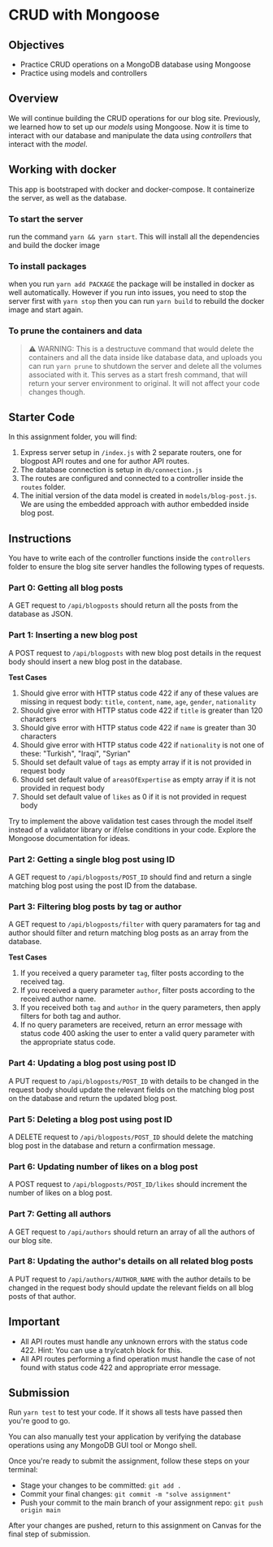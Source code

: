 # CRUD with Mongoose

## Objectives
- Practice CRUD operations on a MongoDB database using Mongoose
- Practice using models and controllers

## Overview
We will continue building the CRUD operations for our blog site. Previously, we learned how to set up our _models_ using Mongoose. Now it is time to interact with our database and manipulate the data using _controllers_ that interact with the _model_.

## Working with docker

This app is bootstraped with docker and docker-compose. It containerize the server, as well as the database.

### To start the server

run the command `yarn && yarn start`. This will install all the dependencies and build the docker image

### To install packages

when you run `yarn add PACKAGE` the package will be installed in docker as well automatically. However if you run into issues, you need to stop the server first with `yarn stop` then you can run `yarn build` to rebuild the docker image and start again.

### To prune the containers and data

> ⚠️ WARNING: This is a destructuve command that would delete the containers and all the data inside like database data, and uploads
> you can run `yarn prune` to shutdown the server and delete all the volumes associated with it. This serves as a start fresh command, that will return your server environment to original. It will not affect your code changes though.


## Starter Code
In this assignment folder, you will find:
1. Express server setup in `/index.js` with 2 separate routers, one for blogpost API routes and one for author API routes.
2. The database connection is setup in `db/connection.js`
3. The routes are configured and connected to a controller inside the `routes` folder.
4. The initial version of the data model is created in `models/blog-post.js`. We are using the embedded approach with author embedded inside blog post.

## Instructions
You have to write each of the controller functions inside the `controllers` folder to ensure the blog site server handles the following types of requests.

### Part 0: Getting all blog posts
A GET request to `/api/blogposts` should return all the posts from the database as JSON.

### Part 1: Inserting a new blog post
A POST request to `/api/blogposts` with new blog post details in the request body should insert a new blog post in the database.

**Test Cases**

1. Should give error with HTTP status code 422 if any of these values are missing in request body: `title`, `content`, `name`, `age`, `gender`, `nationality`
2. Should give error with HTTP status code 422 if `title` is greater than 120 characters
3. Should give error with HTTP status code 422 if `name` is greater than 30 characters
4. Should give error with HTTP status code 422 if `nationality` is not one of these: "Turkish", "Iraqi", "Syrian"
5. Should set default value of `tags` as empty array if it is not provided in request body
6. Should set default value of `areasOfExpertise` as empty array if it is not provided in request body
7. Should set default value of `likes` as 0 if it is not provided in request body

Try to implement the above validation test cases through the model itself instead of a validator library or if/else conditions in your code. Explore the Mongoose documentation for ideas.

### Part 2: Getting a single blog post using ID
A GET request to `/api/blogposts/POST_ID` should find and return a single matching blog post using the post ID from the database.

### Part 3: Filtering blog posts by tag or author
A GET request to `/api/blogposts/filter` with query paramaters for tag and author should filter and return matching blog posts as an array from the database.

**Test Cases**

1. If you received a query parameter `tag`, filter posts according to the received tag.
2. If you received a query parameter `author`, filter posts according to the received author name.
3. If you received both `tag` and `author` in the query parameters, then apply filters for both tag and author.
4. If no query parameters are received, return an error message with status code 400 asking the user to enter a valid query parameter with the appropriate status code.

### Part 4: Updating a blog post using post ID
A PUT request to `/api/blogposts/POST_ID` with details to be changed in the request body should update the relevant fields on the matching blog post on the database and return the updated blog post.

### Part 5: Deleting a blog post using post ID
A DELETE request to `/api/blogposts/POST_ID` should delete the matching blog post in the database and return a confirmation message.

### Part 6: Updating number of likes on a blog post
A POST request to `/api/blogposts/POST_ID/likes` should increment the number of likes on a blog post.

### Part 7: Getting all authors
A GET request to `/api/authors` should return an array of all the authors of our blog site.

### Part 8: Updating the author's details on all related blog posts
A PUT request to `/api/authors/AUTHOR_NAME` with the author details to be changed in the request body should update the relevant fields on all blog posts of that author.

## Important
- All API routes must handle any unknown errors with the status code 422. Hint: You can use a try/catch block for this.
- All API routes performing a find operation must handle the case of not found with status code 422 and appropriate error message.

## Submission
Run `yarn test` to test your code. If it shows all tests have passed then you're good to go.

You can also manually test your application by verifying the database operations using any MongoDB GUI tool or Mongo shell.

Once you're ready to submit the assignment, follow these steps on your terminal:
- Stage your changes to be committed: `git add .`
- Commit your final changes: `git commit -m "solve assignment"`
- Push your commit to the main branch of your assignment repo: `git push origin main`

After your changes are pushed, return to this assignment on Canvas for the final step of submission.
